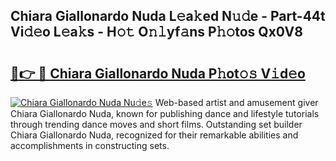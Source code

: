 ## Chiara Giallonardo Nuda L𝚎a𝚔ed N𝚞𝚍e - Part-44t Vi𝚍𝚎o L𝚎a𝚔s - H𝚘𝚝 O𝚗𝚕yf𝚊ns P𝚑𝚘tos Qx0V8

# <h2><a href="http://kf60mdf.oniu.top/?m=Chiara+Giallonardo+Nuda">🔗👉 🔴 Chiara Giallonardo Nuda P𝚑ot𝚘𝚜 V𝚒d𝚎o</a></h2>

[![Chiara Giallonardo Nuda Nu𝚍e𝚜](https://i.imgur.com/0qMVB7G.gif)](http://kf60mdf.oniu.top/?m=Chiara+Giallonardo+Nuda)
Web-based artist and amusement giver Chiara Giallonardo Nuda, known for publishing dance and lifestyle tutorials through trending dance moves and short films. Outstanding set builder Chiara Giallonardo Nuda, recognized for their remarkable abilities and accomplishments in constructing sets.  
